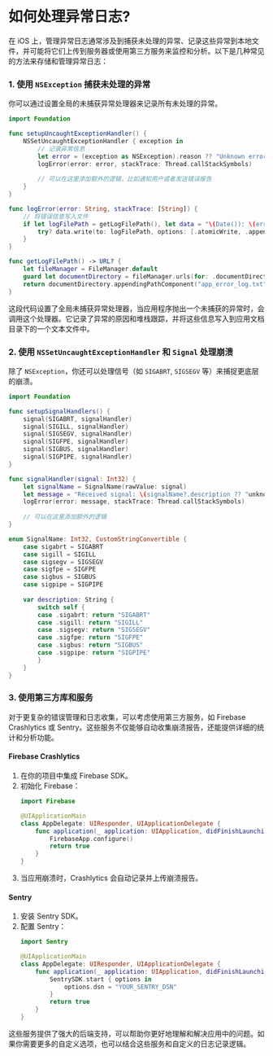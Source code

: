 # 如何处理异常日志?
在 iOS 上，管理异常日志通常涉及到捕获未处理的异常、记录这些异常到本地文件，并可能将它们上传到服务器或使用第三方服务来监控和分析。以下是几种常见的方法来存储和管理异常日志：

### 1. 使用 `NSException` 捕获未处理的异常

你可以通过设置全局的未捕获异常处理器来记录所有未处理的异常。

```swift
import Foundation

func setupUncaughtExceptionHandler() {
    NSSetUncaughtExceptionHandler { exception in
        // 记录异常信息
        let error = (exception as NSException).reason ?? "Unknown error"
        logError(error: error, stackTrace: Thread.callStackSymbols)
        
        // 可以在这里添加额外的逻辑，比如通知用户或者发送错误报告
    }
}

func logError(error: String, stackTrace: [String]) {
    // 将错误信息写入文件
    if let logFilePath = getLogFilePath(), let data = "\(Date()): \(error) \n\(stackTrace.joined(separator: "\n"))\n".data(using: .utf8) {
        try? data.write(to: logFilePath, options: [.atomicWrite, .append])
    }
}

func getLogFilePath() -> URL? {
    let fileManager = FileManager.default
    guard let documentDirectory = fileManager.urls(for: .documentDirectory, in: .userDomainMask).first else { return nil }
    return documentDirectory.appendingPathComponent("app_error_log.txt")
}
```

这段代码设置了全局未捕获异常处理器，当应用程序抛出一个未捕获的异常时，会调用这个处理器。它记录了异常的原因和堆栈跟踪，并将这些信息写入到应用文档目录下的一个文本文件中。

### 2. 使用 `NSSetUncaughtExceptionHandler` 和 `Signal` 处理崩溃

除了 `NSException`，你还可以处理信号（如 `SIGABRT`, `SIGSEGV` 等）来捕捉更底层的崩溃。

```swift
import Foundation

func setupSignalHandlers() {
    signal(SIGABRT, signalHandler)
    signal(SIGILL, signalHandler)
    signal(SIGSEGV, signalHandler)
    signal(SIGFPE, signalHandler)
    signal(SIGBUS, signalHandler)
    signal(SIGPIPE, signalHandler)
}

func signalHandler(signal: Int32) {
    let signalName = SignalName(rawValue: signal)
    let message = "Received signal: \(signalName?.description ?? "unknown")"
    logError(error: message, stackTrace: Thread.callStackSymbols)
    
    // 可以在这里添加额外的逻辑
}

enum SignalName: Int32, CustomStringConvertible {
    case sigabrt = SIGABRT
    case sigill = SIGILL
    case sigsegv = SIGSEGV
    case sigfpe = SIGFPE
    case sigbus = SIGBUS
    case sigpipe = SIGPIPE
    
    var description: String {
        switch self {
        case .sigabrt: return "SIGABRT"
        case .sigill: return "SIGILL"
        case .sigsegv: return "SIGSEGV"
        case .sigfpe: return "SIGFPE"
        case .sigbus: return "SIGBUS"
        case .sigpipe: return "SIGPIPE"
        }
    }
}
```

### 3. 使用第三方库和服务

对于更复杂的错误管理和日志收集，可以考虑使用第三方服务，如 Firebase Crashlytics 或 Sentry。这些服务不仅能够自动收集崩溃报告，还能提供详细的统计和分析功能。

#### Firebase Crashlytics

1. 在你的项目中集成 Firebase SDK。
2. 初始化 Firebase：
   ```swift
   import Firebase

   @UIApplicationMain
   class AppDelegate: UIResponder, UIApplicationDelegate {
       func application(_ application: UIApplication, didFinishLaunchingWithOptions launchOptions: [UIApplication.LaunchOptionsKey: Any]?) -> Bool {
           FirebaseApp.configure()
           return true
       }
   }
   ```
3. 当应用崩溃时，Crashlytics 会自动记录并上传崩溃报告。

#### Sentry

1. 安装 Sentry SDK。
2. 配置 Sentry：
   ```swift
   import Sentry

   @UIApplicationMain
   class AppDelegate: UIResponder, UIApplicationDelegate {
       func application(_ application: UIApplication, didFinishLaunchingWithOptions launchOptions: [UIApplication.LaunchOptionsKey: Any]?) -> Bool {
           SentrySDK.start { options in
               options.dsn = "YOUR_SENTRY_DSN"
           }
           return true
       }
   }
   ```

这些服务提供了强大的后端支持，可以帮助你更好地理解和解决应用中的问题。如果你需要更多的自定义选项，也可以结合这些服务和自定义的日志记录逻辑。
